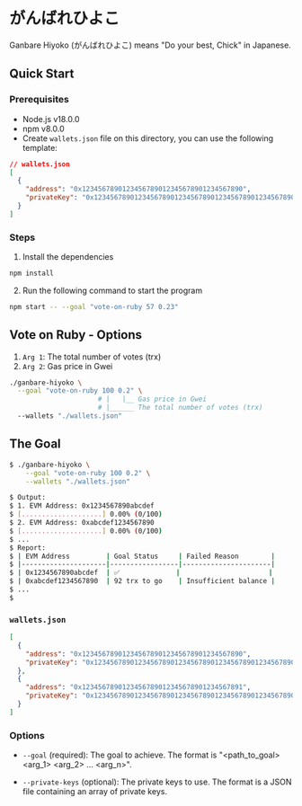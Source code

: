 # がんばれひよこ

Ganbare Hiyoko (がんばれひよこ) means "Do your best, Chick" in Japanese.

## Quick Start

### Prerequisites

- Node.js v18.0.0
- npm v8.0.0
- Create `wallets.json` file on this directory, you can use the following template:

```json
// wallets.json
[
  {
    "address": "0x1234567890123456789012345678901234567890",
    "privateKey": "0x1234567890123456789012345678901234567890123456789012345678901234"
  }
]
```

### Steps

1. Install the dependencies

```bash
npm install
```

2. Run the following command to start the program

```bash
npm start -- --goal "vote-on-ruby 57 0.23"
```

## Vote on Ruby - Options

1. `Arg 1`: The total number of votes (trx)
2. `Arg 2`: Gas price in Gwei

```bash
./ganbare-hiyoko \
  --goal "vote-on-ruby 100 0.2" \
                      # |   |__ Gas price in Gwei
                      # |______ The total number of votes (trx)
  --wallets "./wallets.json"
```

## The Goal

```bash
$ ./ganbare-hiyoko \
    --goal "vote-on-ruby 100 0.2" \
    --wallets "./wallets.json"

$ Output:
$ 1. EVM Address: 0x1234567890abcdef
$ [....................] 0.00% (0/100)
$ 2. EVM Address: 0xabcdef1234567890
$ [....................] 0.00% (0/100)
$ ...
$ Report:
$ | EVM Address         | Goal Status     | Failed Reason        |
$ |---------------------|-----------------|----------------------|
$ | 0x1234567890abcdef  | ✅              |                      |
$ | 0xabcdef1234567890  | 92 trx to go    | Insufficient balance |
$ ...
$
```

### `wallets.json`

```json
[
  {
    "address": "0x1234567890123456789012345678901234567890",
    "privateKey": "0x1234567890123456789012345678901234567890123456789012345678901234"
  },
  {
    "address": "0x1234567890123456789012345678901234567891",
    "privateKey": "0x1234567890123456789012345678901234567890123456789012345678901235"
  }
]
```

### Options

- `--goal` (required): The goal to achieve. The format is "<path_to_goal> <arg_1> <arg_2> ... <arg_n>".

- `--private-keys` (optional): The private keys to use. The format is a JSON file containing an array of private keys.
